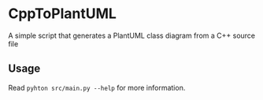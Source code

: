 # CppToPlantUML
A simple script that generates a PlantUML class diagram from a C++ source file

## Usage

Read `pyhton src/main.py --help` for more information.
